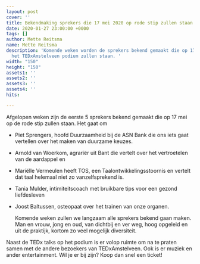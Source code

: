 ```yaml
---
layout: post
cover: ''
title: Bekendmaking sprekers die 17 mei 2020 op rode stip zullen staan
date: 2020-01-27 23:00:00 +0000
tags: []
author: Mette Reitsma
name: Mette Reitsma
description: 'Komende weken worden de sprekers bekend gemaakt die op 17 mei 2020 op
  het TEDxAmstelveen podium zullen staan. '
width: "150"
height: "150"
assets1: ''
assets2: ''
assets3: ''
assets4: ''
hits: 

---
```

Afgelopen weken zijn de eerste 5 sprekers bekend gemaakt die op 17 mei op de rode stip zullen staan. Het gaat om 

* Piet Sprengers, hoofd Duurzaamheid bij de ASN Bank die ons iets gaat vertellen over het maken van duurzame keuzes. 
* Arnold van Woerkom, agrariër uit Bant die vertelt over het vertroetelen van de aardappel en 
* Mariëlle Vermeulen heeft TOS, een Taalontwikkelingsstoornis en vertelt dat taal helemaal niet zo vanzelfsprekend is. 
* Tania Mulder, intimiteitscoach met bruikbare tips voor een gezond liefdesleven
* Joost Baltussen, osteopaat over het trainen van onze organen. 

  Komende weken zullen we langzaam alle sprekers bekend gaan maken. Man en vrouw, jong en oud, van dichtbij en ver weg, hoog opgeleid en uit de praktijk, kortom zo veel mogelijk diversiteit. 

Naast de TEDx talks op het podium is er volop ruimte om na te praten samen met de andere bezoekers van TEDxAmstelveen. Ook is er muziek en ander entertainment. Wil je er bij zijn? Koop dan snel een ticket!  